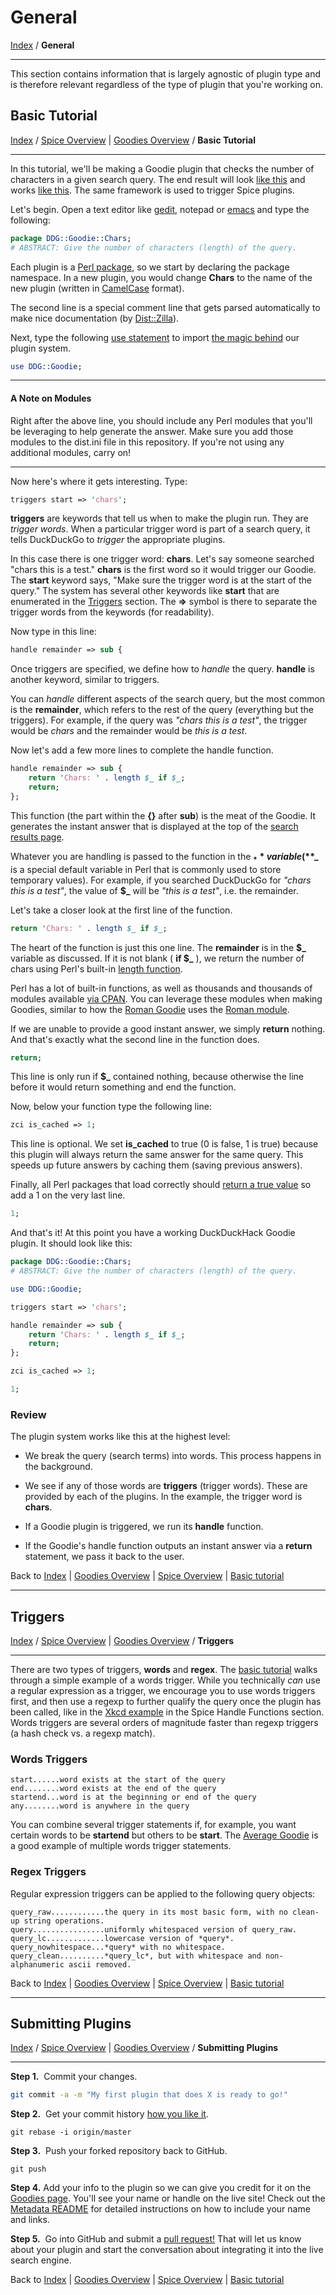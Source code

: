# General
[Index](https://github.com/duckduckgo/duckduckgo/) / **General**

---
This section contains information that is largely agnostic of plugin type and is therefore relevant regardless of the type of plugin that you're working on.

## Basic Tutorial

[Index](https://github.com/duckduckgo/duckduckgo) / [Spice Overview](spice_overview.md) | [Goodies Overview](goodies_overview.md) / **Basic Tutorial**

---

In this tutorial, we'll be making a Goodie plugin that checks the number of characters in a given search query. The end result will look [like this](https://github.com/duckduckgo/zeroclickinfo-goodies/blob/master/lib/DDG/Goodie/Chars.pm) and works [like this](https://duckduckgo.com/?q=chars+How+many+characters+are+in+this+sentence%3F). The same framework is used to trigger Spice plugins.


Let's begin. Open a text editor like [gedit](http://projects.gnome.org/gedit/), notepad or [emacs](http://www.gnu.org/software/emacs/) and type the following:

```perl
package DDG::Goodie::Chars;
# ABSTRACT: Give the number of characters (length) of the query.
```

Each plugin is a [Perl package](https://duckduckgo.com/?q=perl+package), so we start by declaring the package namespace. In a new plugin, you would change **Chars** to the name of the new plugin (written in [CamelCase](https://duckduckgo.com/?q=camelcase) format).

The second line is a special comment line that gets parsed automatically to make nice documentation (by [Dist::Zilla](https://metacpan.org/module/Dist::Zilla)).

Next, type the following [use statement](https://duckduckgo.com/?q=perl+use) to import [the magic behind](https://github.com/duckduckgo/duckduckgo/tree/master/lib/DDG) our plugin system.

```perl
use DDG::Goodie;
```

---

#### A Note on Modules
Right after the above line, you should include any Perl modules that you'll be leveraging to help generate the answer. Make sure you add those modules to the dist.ini file in this repository.
If you're not using any additional modules, carry on!

----

Now here's where it gets interesting. Type:

```perl
triggers start => 'chars';
```

**triggers** are keywords that tell us when to make the plugin run. They are _trigger words_. When a particular trigger word is part of a search query, it tells DuckDuckGo to _trigger_ the appropriate plugins.

In this case there is one trigger word: **chars**. Let's say someone searched "chars this is a test." **chars** is the first word so it would trigger our Goodie. The **start** keyword says, "Make sure the trigger word is at the start of the query." The system has several other keywords like **start** that are enumerated in the [Triggers](#triggers) section. The **=>** symbol is there to separate the trigger words from the keywords (for readability).

Now type in this line:

```perl
handle remainder => sub {
```

Once triggers are specified, we define how to _handle_ the query. **handle** is another keyword, similar to triggers.

You can _handle_ different aspects of the search query, but the most common is the **remainder**, which refers to the rest of the query (everything but the triggers). For example, if the query was _"chars this is a test"_, the trigger would be _chars_ and the remainder would be _this is a test_.

Now let's add a few more lines to complete the handle function.

```perl
handle remainder => sub {
    return 'Chars: ' . length $_ if $_;
    return;
};
```

This function (the part within the **{}** after **sub**) is the meat of the Goodie. It generates the instant answer that is displayed at the top of the [search results page](https://duckduckgo.com/?q=chars+this+is+a+test).

Whatever you are handling is passed to the function in the **$_** variable ( **$_** is a special default variable in Perl that is commonly used to store temporary values). For example, if you searched DuckDuckGo for _"chars this is a test"_, the value of **$_** will be _"this is a test"_, i.e. the remainder.

Let's take a closer look at the first line of the function.

```perl
return 'Chars: ' . length $_ if $_;
```

The heart of the function is just this one line. The **remainder** is in the **$_** variable as discussed. If it is not blank ( **if $_** ), we return the number of chars using Perl's built-in [length function](https://duckduckgo.com/?q=perl+length).

Perl has a lot of built-in functions, as well as thousands and thousands of modules available [via CPAN](https://metacpan.org/). You can leverage these modules when making Goodies, similar to how the [Roman Goodie](https://github.com/duckduckgo/zeroclickinfo-goodies/blob/master/lib/DDG/Goodie/Roman.pm) uses the [Roman module](https://metacpan.org/module/Roman).

If we are unable to provide a good instant answer, we simply **return** nothing. And that's exactly what the second line in the function does.

```perl
return;
```

This line is only run if **$_** contained nothing, because otherwise the line before it would return something and end the function.

Now, below your function type the following line:

```perl
zci is_cached => 1;
```

This line is optional. We set **is_cached** to true (0 is false, 1 is true) because this plugin will always return the same answer for the same query. This speeds up future answers by caching them (saving previous answers).

Finally, all Perl packages that load correctly should [return a true value](http://stackoverflow.com/questions/5293246/why-the-1-at-the-end-of-each-perl-package) so add a 1 on the very last line.

```perl
1;
```

And that's it! At this point you have a working DuckDuckHack Goodie plugin. It should look like this:

```perl
package DDG::Goodie::Chars;
# ABSTRACT: Give the number of characters (length) of the query.

use DDG::Goodie;

triggers start => 'chars';

handle remainder => sub {
    return 'Chars: ' . length $_ if $_;
    return;
};

zci is_cached => 1;

1;
```
### Review
The plugin system works like this at the highest level:

* We break the query (search terms) into words. This process happens in the background.

* We see if any of those words are **triggers** (trigger words). These are provided by each of the plugins. In the example, the trigger word is **chars**.

* If a Goodie plugin is triggered, we run its **handle** function.

* If the Goodie's handle function outputs an instant answer via a **return** statement, we pass it back to the user.

Back to [Index](https://github.com/duckduckgo/duckduckgo) | [Goodies Overview](goodies_overview.md) | [Spice Overview](spice_overview.md) | [Basic tutorial](#basic-tutorial)

***

## Triggers
[Index](https://github.com/duckduckgo/duckduckgo) / [Spice Overview](spice_overview.md) | [Goodies Overview](goodies_overview.md) / **Triggers**

---
There are two types of triggers, **words** and **regex**. The [basic tutorial](#basic-tutorial) walks through a simple example of a words trigger. While you technically *can* use a regular expression as a trigger, we encourage you to use words triggers first, and then use a regexp to further qualify the query once the plugin has been called, like in the [Xkcd example](https://github.com/duckduckgo/zeroclickinfo-spice#spice-handle-functions) in the Spice Handle Functions section. Words triggers are several orders of magnitude faster than regexp triggers (a hash check vs. a regexp match).

### Words Triggers
```
start......word exists at the start of the query
end........word exists at the end of the query
startend...word is at the beginning or end of the query
any........word is anywhere in the query
```

You can combine several trigger statements if, for example, you want certain words to be **startend** but others to be **start**. The [Average Goodie](https://github.com/duckduckgo/zeroclickinfo-goodies/blob/master/lib/DDG/Goodie/Average.pm#L5) is a good example of multiple words trigger statements.


### Regex Triggers

Regular expression triggers can be applied to the following query objects:

```
query_raw............the query in its most basic form, with no clean-up string operations.
query................uniformly whitespaced version of query_raw.
query_lc.............lowercase version of *query*.
query_nowhitespace...*query* with no whitespace.
query_clean..........*query_lc*, but with whitespace and non-alphanumeric ascii removed.

```
Back to [Index](https://github.com/duckduckgo/duckduckgo) | [Goodies Overview](goodies_overview.md) | [Spice Overview](spice_overview.md) | [Basic tutorial](#basic-tutorial)

***

## Submitting Plugins
[Index](https://github.com/duckduckgo/duckduckgo) / [Spice Overview](spice_overview.md) | [Goodies Overview](goodies_overview.md) / **Submitting Plugins**

---

**Step 1.**  &nbsp;Commit your changes.

```bash
git commit -a -m "My first plugin that does X is ready to go!"
```

**Step 2.**  &nbsp;Get your commit history [how you like it](http://book.git-scm.com/4_interactive_rebasing.html).

```
git rebase -i origin/master
```

**Step 3.**  &nbsp;Push your forked repository back to GitHub.

```
git push
```

**Step 4.** Add your info to the plugin so we can give you credit for it on the [Goodies page](https://duckduckgo.com/goodies). You'll see your name or handle on the live site!
Check out the [Metadata README](Metadata.md) for detailed instructions on how to include your name and links.


**Step 5.**  &nbsp;Go into GitHub and submit a [pull request!](http://help.github.com/send-pull-requests/) That will let us know about your plugin and start the conversation about integrating it into the live search engine.


Back to [Index](https://github.com/duckduckgo/duckduckgo) | [Goodies Overview](goodies_overview.md) | [Spice Overview](spice_overview.md) | [Basic tutorial](#basic-tutorial)
